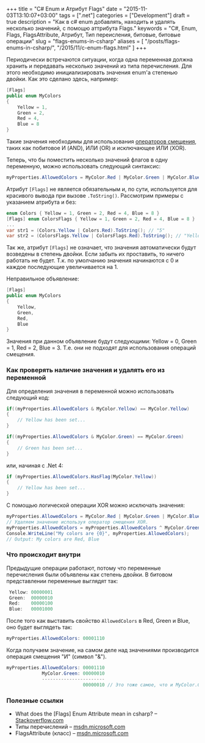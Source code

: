 +++
title = "C# Enum и Атрибут Flags"
date = "2015-11-03T13:10:07+03:00"
tags = [".net"]
categories = ["Development"]
draft = true
description = "Как в c# enum добавлять, находить и удалять несколько значений, с помощю аттрибута Flags."
keywords = "C#, Enum, Flags, FlagsAttribute, Атрибут, Тип переисления, битовые, битовые операции"
slug = "flags-enums-in-csharp"
aliases = [
    "/posts/flags-enums-in-csharp/",
    "/2015/11/c-enum-flags.html"
]
+++

Периодически встречаются ситуации, когда одна переменная должна хранить и передавать несколько значений из типа перечисления. Для этого необходимо инициализировать значения enum'a степенью двойки. Как это сделано здесь, например:
``` csharp
[Flags]
public enum MyColors
{
    Yellow = 1,
    Green = 2,
    Red = 4,
    Blue = 8
}
```

Такие значения необходимы для использования [операторов смещения](https://ru.wikipedia.org/wiki/%D0%91%D0%B8%D1%82%D0%BE%D0%B2%D1%8B%D0%B5_%D0%BE%D0%BF%D0%B5%D1%80%D0%B0%D1%86%D0%B8%D0%B8), таких как побитовое И (AND), ИЛИ (OR) и исключающее ИЛИ (XOR).

Теперь, что бы поместить несколько значений флагов в одну переменную, можно использовать следующий синтаксис:
``` csharp
myProperties.AllowedColors = MyColor.Red | MyColor.Green | MyColor.Blue;
```

Атрибут `[Flags]` не является обязательным и, по сути, используется для красивого вывода при вызове `.ToString()`. Рассмотрим примеры с указанием атрибута и без:
``` csharp
enum Colors { Yellow = 1, Green = 2, Red = 4, Blue = 8 }
[Flags] enum ColorsFlags { Yellow = 1, Green = 2, Red = 4, Blue = 8 }
...
var str1 = (Colors.Yellow | Colors.Red).ToString(); // "5"
var str2 = (ColorsFlags.Yellow | ColorsFlags.Red).ToString(); // "Yellow, Red"
```

Так же, атрибут `[Flags]` не означает, что значения автоматически будут возведены в степень двойки. Если забыть их проставить, то ничего работать не будет. Т.к. по умолчанию значения начинаются с 0 и каждое последующие увеличивается на 1.

Неправильное объявление:
``` csharp
[Flags]
public enum MyColors
{
    Yellow,
    Green,
    Red,
    Blue
}
```

Значения при данном объявление будут следующими: Yellow = 0, Green = 1, Red = 2, Blue = 3. Т.е. они не подходят для использования операций смещения.

### Как проверять наличие значения и удалять его из переменной
Для определения значения в переменной можно использовать следующий код:
``` csharp
if((myProperties.AllowedColors & MyColor.Yellow) == MyColor.Yellow)
{
    // Yellow has been set...
}

if((myProperties.AllowedColors & MyColor.Green) == MyColor.Green)
{
    // Green has been set...
}
```

или, начиная с .Net 4:
``` csharp
if (myProperties.AllowedColors.HasFlag(MyColor.Yellow))
{
    // Yellow has been set...
}
```

С помощью логической операции XOR можно исключать значения:
``` csharp
myProperties.AllowedColors = MyColor.Red | MyColor.Green | MyColor.Blue;
// Удаляем значение используя оператор смещения XOR.
myProperties.AllowedColors = myProperties.AllowedColors ^ MyColor.Green;
Console.WriteLine("My colors are {0}", myProperties.AllowedColors);
// Output: My colors are Red, Blue
```

### Что происходит внутри
Предыдущие операции работают, потому что переменные перечисления были объявлены как степень двойки. В битовом представлении переменные выглядят так:
``` csharp
 Yellow: 00000001
 Green:  00000010
 Red:    00000100
 Blue:   00001000
```

После того как выставить свойство `AllowedColors` в Red, Green и Blue, оно будет выглядеть так:
``` csharp
myProperties.AllowedColors: 00001110
```

Когда получаем значение, на самом деле над значениями производится операция смещения "И" (символ "&").
``` csharp
myProperties.AllowedColors: 00001110
             MyColor.Green: 00000010
             -----------------------
                            00000010 // Это тоже самое, что и MyColor.Green!
```

### Полезные ссылки
- What does the [Flags] Enum Attribute mean in csharp? – [Stackoverflow.com](http://stackoverflow.com/questions/8447/what-does-the-flags-enum-attribute-mean-in-c)
- Типы перечислений – [msdn.microsoft.com](https://msdn.microsoft.com/ru-ru/library/cc138362.aspx)
- FlagsAttribute (класс) – [msdn.microsoft.com](https://msdn.microsoft.com/ru-ru/library/system.flagsattribute(v=vs.110).aspx)
